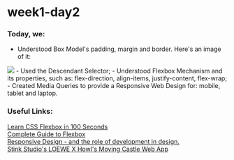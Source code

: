 # week1-day2
### Today, we: 
- Understood Box Model's padding, margin and border. Here's an image of it: 
<img src="https://i.imgur.com/LF204FU.gif"/>
- Used the Descendant Selector;
- Understood Flexbox Mechanism and its properties, such as: flex-direction, align-items, justify-content, flex-wrap; 
- Created Media Queries to provide a Responsive Web Design for: mobile, tablet and laptop.


### Useful Links: 
<a href="https://www.youtube.com/watch?v=K74l26pE4YA"> Learn CSS Flexbox in 100 Seconds </a>
<br>
<a href="https://css-tricks.com/snippets/css/a-guide-to-flexbox/"> Complete Guide to Flexbox</a>
<br>
<a href="https://medium.com/owl-studios/responsive-design-af7a1f14b991"> Responsive Design - and the role of development in design. </a>
<br>
<a href="https://www.stinkstudios.com/work/loewe-howls"> Stink Studio's LOEWE X Howl's Moving Castle Web App </a>

